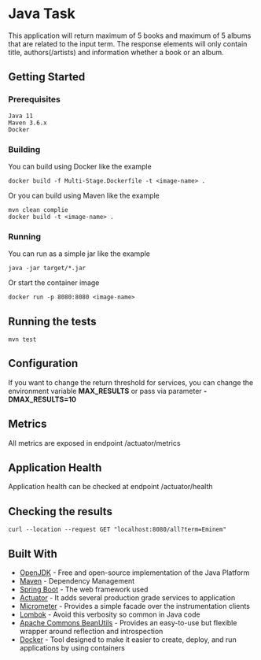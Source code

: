 # Java Task

This application will return maximum of 5 books and maximum of 5 albums that are related to the input term. The response elements will only contain title, authors(/artists) and information whether a book or an album.


## Getting Started


### Prerequisites

```
Java 11
Maven 3.6.x
Docker
```

### Building

You can build using Docker like the example

```
docker build -f Multi-Stage.Dockerfile -t <image-name> .
```

Or you can build using Maven like the example
```
mvn clean complie
docker build -t <image-name> . 
```

### Running

You can run as a simple jar like the example
```
java -jar target/*.jar 
```

Or start the container image

```
docker run -p 8080:8080 <image-name>
```

## Running the tests

```
mvn test
```

## Configuration

If you want to change the return threshold for services, you can change the environment variable **MAX_RESULTS** or pass via parameter **-DMAX_RESULTS=10**

## Metrics

All metrics are exposed in endpoint /actuator/metrics

## Application Health

Application health can be checked at endpoint /actuator/health

## Checking the results
```
curl --location --request GET "localhost:8080/all?term=Eminem"
```

## Built With

* [OpenJDK](https://openjdk.java.net) - Free and open-source implementation of the Java Platform
* [Maven](https://maven.apache.org/) - Dependency Management
* [Spring Boot](https://spring.io/projects/spring-boot) - The web framework used
* [Actuator](https://spring.io/guides/gs/actuator-service/) - It adds several production grade services to application
* [Micrometer](https://micrometer.io/) - Provides a simple facade over the instrumentation clients
* [Lombok](https://projectlombok.org/) - Avoid this verbosity so common in Java code
* [Apache Commons BeanUtils](http://commons.apache.org/beanutils/) - Provides an easy-to-use but flexible wrapper around reflection and introspection
* [Docker](https://www.docker.com/) -  Tool designed to make it easier to create, deploy, and run applications by using containers